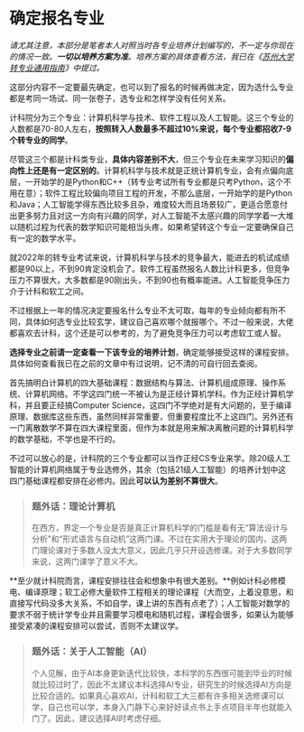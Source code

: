 # 确定报名专业

*请尤其注意，本部分是笔者本人对照当时各专业培养计划编写的，不一定与你现在的情况一致。**一切以培养方案为准**。培养方案的具体查看方法，我已在《[苏州大学转专业通用指南](https://github.com/Snowfly-T/SUDA-major-change-guide-universal)》中提过。*

这部分内容不一定要最先确定，也可以到了报名的时候再做决定，因为选什么专业都是考同一场试、同一张卷子，选专业和怎样学没有任何关系。

计科院分为三个专业：计算机科学与技术、软件工程以及人工智能。这三个专业的人数都是70-80人左右，**按照转入人数最多不超过10%来说，每个专业都招收7-9个转专业的同学**。

尽管这三个都是计科类专业，**具体内容差别不大**，但三个专业在未来学习知识的**偏向性上还是有一定区别的**。计算机科学与技术就是正统计算机专业，会有点偏向底层，一开始学的是Python和C++（转专业考试所有专业都是只考Python，这个不用在意）；软件工程比较偏向项目工程的开发，不那么底层，一开始学的是Python和Java；人工智能学得东西比较多且杂，难度较大而且场景较广，更适合愿意付出更多努力且对这一方向有兴趣的同学，对人工智能不太感兴趣的同学学着一大堆以随机过程为代表的数学知识可能相当头疼，如果希望转这个专业一定要确保自己有一定的数学水平。

就2022年的转专业考试来说，计算机科学与技术的竞争最大，能进去的机试成绩都是90以上，不到90肯定没机会了。软件工程虽然报名人数比计科更多，但竞争压力不算很大，大多数都是90刚出头，不到90也有概率能进。人工智能竞争压力介于计科和软工之间。

不过根据上一年的情况决定要报名什么专业不太可取，每年的专业倾向都有所不同，具体如何选专业比较玄学，建议自己喜欢哪个就报哪个。不过一般来说，大佬都喜欢去计科，这个还是可以参考的，为了避免竞争压力可以考虑软工或人智。

**选择专业之前请一定查看一下该专业的培养计划**，确定能够接受这样的课程安排。具体如何查看我已在之前的文章中有过说明，记不清的可自行回去查阅。

首先搞明白计算机的四大基础课程：数据结构与算法、计算机组成原理、操作系统、计算机网络。不学这四门统一不被认为是正经计算机学科。作为正经计算机学科，并且要正经搞Computer Science，这四门不学绝对是有大问题的，至于编译原理、数据库这些东西，虽然同样非常重要，但重要程度比不上这四门。另外还有一门离散数学不算在四大课程里面，但作为本就是用来解决离散问题的计算机科学的数学基础，不学也是不行的。

不过可以放心的是，计科院的三个专业都可以当作正经CS专业来学。除20级人工智能的计算机网络属于专业选修外，其余（包括21级人工智能）的培养计划中这四门基础课程都安排在必修内。因此**可以认为差别不算很大**。

> ### 题外话：理论计算机
>
> 在西方，界定一个专业是否是真正计算机科学的门槛是看有无“算法设计与分析”和“形式语言与自动机”这两门课。不过在实用大于理论的国内，这两门理论课对于多数人没太大意义，因此几乎只开设选修课。对于大多数同学来说，这两门课学了意义不大。

**至少就计科院而言，课程安排往往会和想象中有很大差别。**例如计科必修模电、编译原理；软工必修大量软件工程相关的理论课程（大而空，上着没意思，和直接写代码没多大关系，不如自学，课上讲的东西有点老了）；人工智能对数学的要求不弱于统计学专业并且需要学习模电和随机过程，课程会很多，如果认为能够接受紧凑的课程安排可以尝试，否则不太建议学。

> ### 题外话：关于人工智能（AI）
>
> 个人见解，由于AI本身更新迭代比较快，本科学的东西很可能到毕业的时候就比较过时了，因此不太建议本科选择AI专业，研究生的时候选择AI方向是比较合适的。如果真心喜欢AI，计科和软工大三都有许多相关选修课可以学，自己也可以学，本身入门静下心来好好读点书上手点项目半年也就能入门了。因此，建议选择AI时考虑仔细。